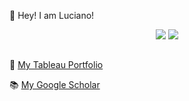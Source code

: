 👋 Hey! I am Luciano!

<div align="center">
 <img align=top style="max-width: 100%;" src="https://github-readme-stats.vercel.app/api/top-langs/?username=lucarli&layout=compact" />
 <img align=top style="max-width: 100%;" src="https://github-readme-stats.vercel.app/api?username=lucarli&show_icons=true&include_all_commits=true&hide=prs,issues,contribs&count_private=true" />
</div>
<br>

:construction: [My Tableau Portfolio](https://public.tableau.com/app/profile/luciano.andrade)

:books: [My Google Scholar](https://scholar.google.com.br/citations?user=I_vG4xIAAAAJ&hl=en)

<!--:man_student: I’m currently working on my UBC data science capabilities certificate. 
-->
<!--
**lucarli/lucarli** is a ✨ _special_ ✨ repository because its `README.md` (this file) appears on your GitHub profile.

Here are some ideas to get you started:

- 🔭 I’m currently working on ...
- 🌱 I’m currently learning ...
- 👯 I’m looking to collaborate on ...
- 🤔 I’m looking for help with ...
- 💬 Ask me about ...
- 📫 How to reach me: ...
- 😄 Pronouns: ...
- ⚡ Fun fact: ...
-->
